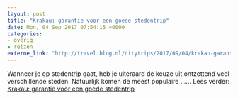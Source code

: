 ```yaml
---
layout: post
title: "Krakau: garantie voor een goede stedentrip"
date: Mon, 04 Sep 2017 07:54:15 +0000
categories: 
- overig 
- reizen 
externe_link: "http://travel.blog.nl/citytrips/2017/09/04/krakau-garantie-voor-een-goede-stedentrip"
---
```


Wanneer je op stedentrip gaat, heb je uiteraard de keuze uit ontzettend veel verschillende steden. Natuurlijk komen de meest populaire ...... Lees verder: <a href="http://travel.blog.nl/citytrips/2017/09/04/krakau-garantie-voor-een-goede-stedentrip">Krakau: garantie voor een goede stedentrip</a>
